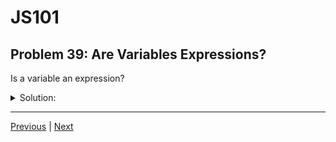 # JS101
## Problem 39: Are Variables Expressions?

Is a variable an expression?

<details>
<summary>Solution:</summary>

It depends. A variable declaration isn't an expression, but a variable referenced to retrieve its value is.

**Not an expression (statement):**
```js
let myVar;           // variable declaration
let x = 5;           // variable declaration with initialization
```

**Is an expression:**
```js
myVar                // variable reference
x + 10               // expression using a variable
console.log(myVar)   // function call with variable as argument
```

When a variable is referenced (used to retrieve its value), it's an expression because it evaluates to the value stored in that variable. But the act of declaring the variable is a statement.

</details>

---

[Previous](038.md) | [Next](040.md)

